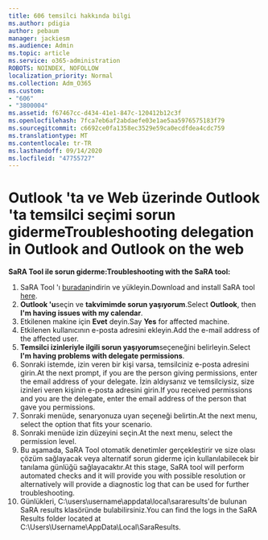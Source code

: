 ```yaml
---
title: 606 temsilci hakkında bilgi
ms.author: pdigia
author: pebaum
manager: jackiesm
ms.audience: Admin
ms.topic: article
ms.service: o365-administration
ROBOTS: NOINDEX, NOFOLLOW
localization_priority: Normal
ms.collection: Adm_O365
ms.custom:
- "606"
- "3800004"
ms.assetid: f67467cc-d434-41e1-847c-120412b12c3f
ms.openlocfilehash: 7fca7eb6af2abdaefe03e1ae5aa5976575183f79
ms.sourcegitcommit: c6692ce0fa1358ec3529e59ca0ecdfdea4cdc759
ms.translationtype: MT
ms.contentlocale: tr-TR
ms.lasthandoff: 09/14/2020
ms.locfileid: "47755727"
---
```

# <a name="troubleshooting-delegation-in-outlook-and-outlook-on-the-web"></a><span data-ttu-id="d2038-102">Outlook 'ta ve Web üzerinde Outlook 'ta temsilci seçimi sorun giderme</span><span class="sxs-lookup"><span data-stu-id="d2038-102">Troubleshooting delegation in Outlook and Outlook on the web</span></span>

<span data-ttu-id="d2038-103">**SaRA Tool ile sorun giderme:**</span><span class="sxs-lookup"><span data-stu-id="d2038-103">**Troubleshooting with the SaRA tool:**</span></span>

1. <span data-ttu-id="d2038-104">SaRA Tool 'ı [buradan](https://aka.ms/SaRA-SkypeForBusinessSignIn)indirin ve yükleyin.</span><span class="sxs-lookup"><span data-stu-id="d2038-104">Download and install SaRA tool [here](https://aka.ms/SaRA-SkypeForBusinessSignIn).</span></span>
1. <span data-ttu-id="d2038-105">**Outlook 'u**seçin ve **takvimimde sorun yaşıyorum**.</span><span class="sxs-lookup"><span data-stu-id="d2038-105">Select **Outlook**, then **I'm having issues with my calendar**.</span></span>
1. <span data-ttu-id="d2038-106">Etkilenen makine için **Evet** deyin.</span><span class="sxs-lookup"><span data-stu-id="d2038-106">Say **Yes** for affected machine.</span></span>
1. <span data-ttu-id="d2038-107">Etkilenen kullanıcının e-posta adresini ekleyin.</span><span class="sxs-lookup"><span data-stu-id="d2038-107">Add the e-mail address of the affected user.</span></span>
1. <span data-ttu-id="d2038-108">**Temsilci izinleriyle ilgili sorun yaşıyorum**seçeneğini belirleyin.</span><span class="sxs-lookup"><span data-stu-id="d2038-108">Select **I'm having problems with delegate permissions**.</span></span>
1. <span data-ttu-id="d2038-109">Sonraki istemde, izin veren bir kişi varsa, temsilciniz e-posta adresini girin.</span><span class="sxs-lookup"><span data-stu-id="d2038-109">At the next prompt, if you are the person giving permissions, enter the email address of your delegate.</span></span> <span data-ttu-id="d2038-110">İzin aldıysanız ve temsilciysiz, size izinleri veren kişinin e-posta adresini girin.</span><span class="sxs-lookup"><span data-stu-id="d2038-110">If you received permissions and you are the delegate, enter the email address of the person that gave you permissions.</span></span>
1. <span data-ttu-id="d2038-111">Sonraki menüde, senaryonuza uyan seçeneği belirtin.</span><span class="sxs-lookup"><span data-stu-id="d2038-111">At the next menu, select the option that fits your scenario.</span></span>
1. <span data-ttu-id="d2038-112">Sonraki menüde izin düzeyini seçin.</span><span class="sxs-lookup"><span data-stu-id="d2038-112">At the next menu, select the permission level.</span></span>
1. <span data-ttu-id="d2038-113">Bu aşamada, SaRA Tool otomatik denetimler gerçekleştirir ve size olası çözüm sağlayacak veya alternatif sorun giderme için kullanılabilecek bir tanılama günlüğü sağlayacaktır.</span><span class="sxs-lookup"><span data-stu-id="d2038-113">At this stage, SaRA tool will perform automated checks and it will provide you with possible resolution or alternatively will provide a diagnostic log that can be used for further troubleshooting.</span></span>
1. <span data-ttu-id="d2038-114">Günlükleri, C:\users\username\appdata\local\sararesults'de bulunan SaRA results klasöründe bulabilirsiniz.</span><span class="sxs-lookup"><span data-stu-id="d2038-114">You can find the logs in the SaRA Results folder located at C:\Users\Username\AppData\Local\SaraResults.</span></span>
